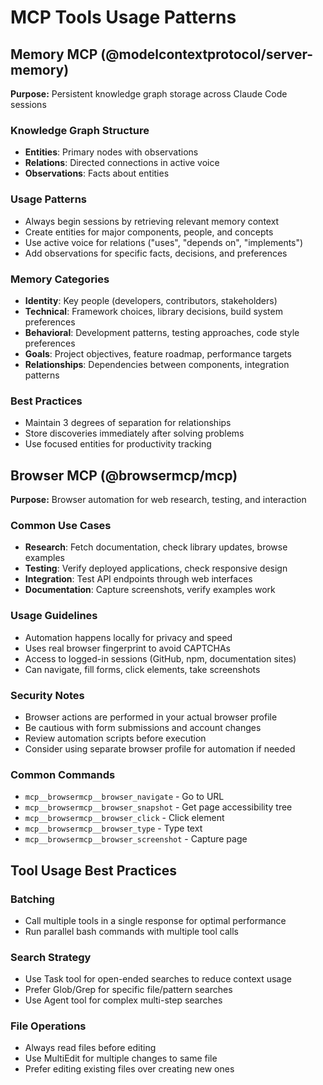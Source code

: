 # MCP Tools Usage Patterns

## Memory MCP (@modelcontextprotocol/server-memory)

**Purpose:** Persistent knowledge graph storage across Claude Code sessions

### Knowledge Graph Structure
- **Entities**: Primary nodes with observations
- **Relations**: Directed connections in active voice
- **Observations**: Facts about entities

### Usage Patterns
- Always begin sessions by retrieving relevant memory context
- Create entities for major components, people, and concepts
- Use active voice for relations ("uses", "depends on", "implements")
- Add observations for specific facts, decisions, and preferences

### Memory Categories
- **Identity**: Key people (developers, contributors, stakeholders)
- **Technical**: Framework choices, library decisions, build system preferences
- **Behavioral**: Development patterns, testing approaches, code style preferences
- **Goals**: Project objectives, feature roadmap, performance targets
- **Relationships**: Dependencies between components, integration patterns

### Best Practices
- Maintain 3 degrees of separation for relationships
- Store discoveries immediately after solving problems
- Use focused entities for productivity tracking

## Browser MCP (@browsermcp/mcp)

**Purpose:** Browser automation for web research, testing, and interaction

### Common Use Cases
- **Research**: Fetch documentation, check library updates, browse examples
- **Testing**: Verify deployed applications, check responsive design
- **Integration**: Test API endpoints through web interfaces
- **Documentation**: Capture screenshots, verify examples work

### Usage Guidelines
- Automation happens locally for privacy and speed
- Uses real browser fingerprint to avoid CAPTCHAs
- Access to logged-in sessions (GitHub, npm, documentation sites)
- Can navigate, fill forms, click elements, take screenshots

### Security Notes
- Browser actions are performed in your actual browser profile
- Be cautious with form submissions and account changes
- Review automation scripts before execution
- Consider using separate browser profile for automation if needed

### Common Commands
- `mcp__browsermcp__browser_navigate` - Go to URL
- `mcp__browsermcp__browser_snapshot` - Get page accessibility tree
- `mcp__browsermcp__browser_click` - Click element
- `mcp__browsermcp__browser_type` - Type text
- `mcp__browsermcp__browser_screenshot` - Capture page

## Tool Usage Best Practices

### Batching
- Call multiple tools in a single response for optimal performance
- Run parallel bash commands with multiple tool calls

### Search Strategy
- Use Task tool for open-ended searches to reduce context usage
- Prefer Glob/Grep for specific file/pattern searches
- Use Agent tool for complex multi-step searches

### File Operations
- Always read files before editing
- Use MultiEdit for multiple changes to same file
- Prefer editing existing files over creating new ones